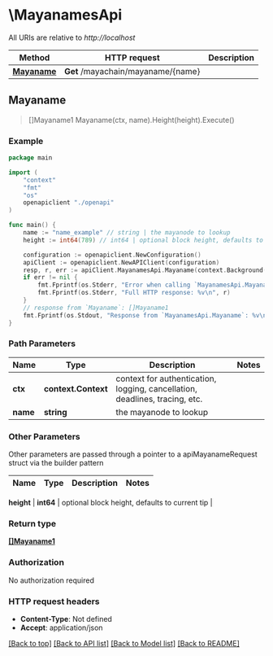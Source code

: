 # \MayanamesApi

All URIs are relative to *http://localhost*

Method | HTTP request | Description
------------- | ------------- | -------------
[**Mayaname**](MayanamesApi.md#Mayaname) | **Get** /mayachain/mayaname/{name} | 



## Mayaname

> []Mayaname1 Mayaname(ctx, name).Height(height).Execute()





### Example

```go
package main

import (
    "context"
    "fmt"
    "os"
    openapiclient "./openapi"
)

func main() {
    name := "name_example" // string | the mayanode to lookup
    height := int64(789) // int64 | optional block height, defaults to current tip (optional)

    configuration := openapiclient.NewConfiguration()
    apiClient := openapiclient.NewAPIClient(configuration)
    resp, r, err := apiClient.MayanamesApi.Mayaname(context.Background(), name).Height(height).Execute()
    if err != nil {
        fmt.Fprintf(os.Stderr, "Error when calling `MayanamesApi.Mayaname``: %v\n", err)
        fmt.Fprintf(os.Stderr, "Full HTTP response: %v\n", r)
    }
    // response from `Mayaname`: []Mayaname1
    fmt.Fprintf(os.Stdout, "Response from `MayanamesApi.Mayaname`: %v\n", resp)
}
```

### Path Parameters


Name | Type | Description  | Notes
------------- | ------------- | ------------- | -------------
**ctx** | **context.Context** | context for authentication, logging, cancellation, deadlines, tracing, etc.
**name** | **string** | the mayanode to lookup | 

### Other Parameters

Other parameters are passed through a pointer to a apiMayanameRequest struct via the builder pattern


Name | Type | Description  | Notes
------------- | ------------- | ------------- | -------------

 **height** | **int64** | optional block height, defaults to current tip | 

### Return type

[**[]Mayaname1**](Mayaname1.md)

### Authorization

No authorization required

### HTTP request headers

- **Content-Type**: Not defined
- **Accept**: application/json

[[Back to top]](#) [[Back to API list]](../README.md#documentation-for-api-endpoints)
[[Back to Model list]](../README.md#documentation-for-models)
[[Back to README]](../README.md)

